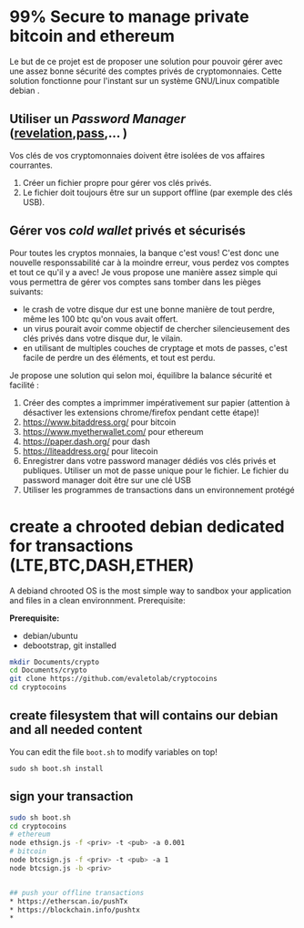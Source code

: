 # 99% Secure to manage private bitcoin and ethereum

Le but de ce projet est de proposer une solution pour pouvoir gérer avec une 
assez bonne sécurité des comptes privés de cryptomonnaies. 
Cette solution fonctionne pour l'instant sur un système GNU/Linux compatible debian .

## Utiliser un *Password Manager* ([revelation](https://revelation.olasagasti.info/),[pass](https://www.passwordstore.org/),... )
Vos clés de vos cryptomonnaies doivent être isolées de vos affaires courrantes.
1. Créer un fichier propre pour gérer vos clés privés.
2. Le fichier doit toujours être sur un support offline (par exemple des clés USB).


## Gérer vos *cold wallet* privés et sécurisés
Pour toutes les cryptos monnaies, la banque c'est vous! C'est donc une nouvelle responssabilité car à la moindre erreur, vous perdez vos comptes et tout ce qu'il y a avec! Je vous propose une manière assez simple qui vous permettra de gérer vos comptes sans tomber dans les pièges suivants:
* le crash de votre disque dur est une bonne manière de tout perdre, même les 100 btc qu'on vous avait offert. 
* un virus pourait avoir comme objectif de chercher silencieusement des clés privés dans votre disque dur, le vilain.
* en utilisant de multiples couches de cryptage et mots de passes, c'est facile de perdre un des éléments, et tout est perdu. 


Je propose une solution qui selon moi, équilibre la balance sécurité et facilité :
1. Créer des comptes a imprimmer impérativement sur papier (attention à désactiver les extensions chrome/firefox pendant cette étape)! 
  1. https://www.bitaddress.org/ pour bitcoin
  2. https://www.myetherwallet.com/ pour ethereum
  3. https://paper.dash.org/ pour dash
  4. https://liteaddress.org/ pour litecoin
2. Enregistrer dans votre password manager dédiés vos clés privés et publiques. Utiliser un mot de passe unique pour le fichier. Le fichier du password manager doit être sur une clé USB
3. Utiliser les programmes de transactions dans un environnement protégé 


# create a chrooted debian dedicated for transactions (LTE,BTC,DASH,ETHER)
A debiand chrooted OS is the most simple way to sandbox your application and files in a clean environnment. Prerequisite:

**Prerequisite:**
* debian/ubuntu 
* debootstrap, git installed

```bash
mkdir Documents/crypto
cd Documents/crypto
git clone https://github.com/evaletolab/cryptocoins
cd cryptocoins
```


## create filesystem that will contains our debian and all needed content
You can edit the file `boot.sh` to modify variables on top!

  `sudo sh boot.sh install`

## sign your transaction

```bash
sudo sh boot.sh
cd cryptocoins
# ethereum
node ethsign.js -f <priv> -t <pub> -a 0.001
# bitcoin
node btcsign.js -f <priv> -t <pub> -a 1
node btcsign.js -b <priv> 


## push your offline transactions 
* https://etherscan.io/pushTx
* https://blockchain.info/pushtx
* 



